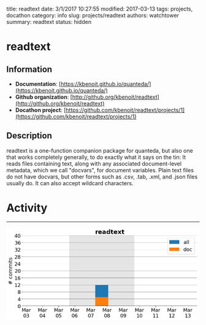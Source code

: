 title: readtext
date: 3/1/2017 10:27:55
modified: 2017-03-13
tags: projects, docathon
category: info
slug: projects/readtext
authors: watchtower
summary: readtext
status: hidden

# readtext

## Information

* **Documentation**: [https://kbenoit.github.io/quanteda/](https://kbenoit.github.io/quanteda/)
* **Github organization**: [http://github.org/kbenoit/readtext](http://github.org/kbenoit/readtext)
* **Docathon project**: [https://github.com/kbenoit/readtext/projects/1](https://github.com/kbenoit/readtext/projects/1)

## Description
readtext is a one-function companion package for quanteda, but also one that works completely generally, to do exactly what it says on the tin: It reads files containing text, along with any associated document-level metadata, which we call "docvars", for document variables. Plain text files do not have docvars, but other forms such as .csv, .tab, .xml, and .json files usually do. It can also accept wildcard characters.



# Activity
---
![](images/readtext.png)